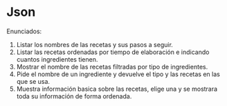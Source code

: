 # Json
Enunciados:
1. Listar los nombres de las recetas y sus pasos a seguir.
2. Listar las recetas ordenadas por tiempo de elaboración e indicando cuantos ingredientes tienen.
3. Mostrar el nombre de las recetas filtradas por tipo de ingredientes.
4. Pide el nombre de un ingrediente y devuelve el tipo y las recetas en las que se usa.
5. Muestra información basica sobre las recetas, elige una y se mostrara toda su información de forma ordenada.
